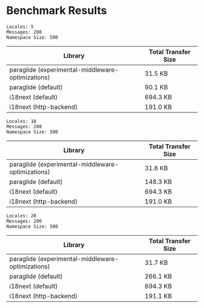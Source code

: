 # Benchmark Results

`Locales: 5`  
`Messages: 200`   
`Namespace Size: 500` 

| Library                                           | Total Transfer Size | 
|---------------------------------------------------|---------------------| 
| paraglide (experimental-middleware-optimizations) | 31.5 KB             | 
| paraglide (default)                               | 90.1 KB             | 
| i18next (default)                                 | 694.3 KB            | 
| i18next (http-backend)                            | 191.0 KB            | 


`Locales: 10`  
`Messages: 200`   
`Namespace Size: 500` 

| Library                                           | Total Transfer Size | 
|---------------------------------------------------|---------------------| 
| paraglide (experimental-middleware-optimizations) | 31.6 KB             | 
| paraglide (default)                               | 148.3 KB            | 
| i18next (default)                                 | 694.3 KB            | 
| i18next (http-backend)                            | 191.0 KB            | 


`Locales: 20`  
`Messages: 200`   
`Namespace Size: 500` 

| Library                                           | Total Transfer Size | 
|---------------------------------------------------|---------------------| 
| paraglide (experimental-middleware-optimizations) | 31.7 KB             | 
| paraglide (default)                               | 266.1 KB            | 
| i18next (default)                                 | 694.3 KB            | 
| i18next (http-backend)                            | 191.1 KB            | 


